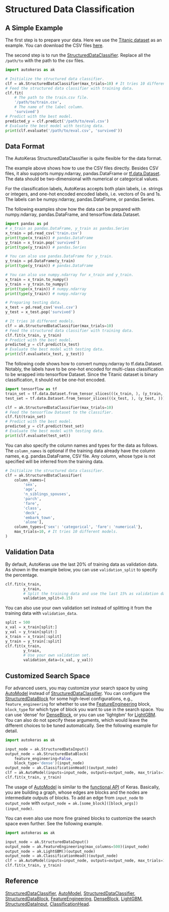 # Structured Data Classification
## A Simple Example
The first step is to prepare your data. Here we use the [Titanic
dataset](https://www.kaggle.com/c/titanic) as an example. You can download the CSV
files [here](https://github.com/keras-team/autokeras/tree/master/tests/fixtures/titanic).

The second step is to run the
[StructuredDataClassifier](/structured_data_classifier).
Replace all the `/path/to` with the path to the csv files.

```python
import autokeras as ak

# Initialize the structured data classifier.
clf = ak.StructuredDataClassifier(max_trials=10) # It tries 10 different models.
# Feed the structured data classifier with training data.
clf.fit(
    # The path to the train.csv file.
    '/path/to/train.csv',
    # The name of the label column.
    'survived')
# Predict with the best model.
predicted_y = clf.predict('/path/to/eval.csv')
# Evaluate the best model with testing data.
print(clf.evaluate('/path/to/eval.csv', 'survived'))
```

## Data Format
The AutoKeras StructuredDataClassifier is quite flexible for the data format.

The example above shows how to use the CSV files directly. Besides CSV files, it also
supports numpy.ndarray, pandas.DataFrame or [tf.data.Dataset](
https://www.tensorflow.org/api_docs/python/tf/data/Dataset?version=stable). The data should be
two-dimensional with numerical or categorical values.

For the classification labels,
AutoKeras accepts both plain labels, i.e.  strings or integers, and one-hot encoded
encoded labels, i.e. vectors of 0s and 1s.
The labels can be numpy.ndarray, pandas.DataFrame, or pandas.Series.

The following examples show how the data can be prepared with numpy.ndarray,
pandas.DataFrame, and tensorflow.data.Dataset.

```python
import pandas as pd
# x_train as pandas.DataFrame, y_train as pandas.Series
x_train = pd.read_csv('train.csv')
print(type(x_train)) # pandas.DataFrame
y_train = x_train.pop('survived')
print(type(y_train)) # pandas.Series

# You can also use pandas.DataFrame for y_train.
y_train = pd.DataFrame(y_train)
print(type(y_train)) # pandas.DataFrame

# You can also use numpy.ndarray for x_train and y_train.
x_train = x_train.to_numpy()
y_train = y_train.to_numpy()
print(type(x_train)) # numpy.ndarray
print(type(y_train)) # numpy.ndarray

# Preparing testing data.
x_test = pd.read_csv('eval.csv')
y_test = x_test.pop('survived')

# It tries 10 different models.
clf = ak.StructuredDataClassifier(max_trials=10)
# Feed the structured data classifier with training data.
clf.fit(x_train, y_train)
# Predict with the best model.
predicted_y = clf.predict(x_test)
# Evaluate the best model with testing data.
print(clf.evaluate(x_test, y_test))
```

The following code shows how to convert numpy.ndarray to tf.data.Dataset.
Notably, the labels have to be one-hot encoded for multi-class
classification to be wrapped into tensorflow Dataset.
Since the Titanic dataset is binary
classification, it should not be one-hot encoded.

```python
import tensorflow as tf
train_set = tf.data.Dataset.from_tensor_slices(((x_train, ), (y_train, )))
test_set = tf.data.Dataset.from_tensor_slices(((x_test, ), (y_test, )))

clf = ak.StructuredDataClassifier(max_trials=10)
# Feed the tensorflow Dataset to the classifier.
clf.fit(train_set)
# Predict with the best model.
predicted_y = clf.predict(test_set)
# Evaluate the best model with testing data.
print(clf.evaluate(test_set))
```

You can also specify the column names and types for the data as follows.
The `column_names` is optional if the training data already have the column names, e.g.
pandas.DataFrame, CSV file.
Any column, whose type is not specified will be inferred from the training data.

```python
# Initialize the structured data classifier.
clf = ak.StructuredDataClassifier(
    column_names=[
        'sex',
        'age',
        'n_siblings_spouses',
        'parch',
        'fare',
        'class',
        'deck',
        'embark_town',
        'alone'],
    column_types={'sex': 'categorical', 'fare': 'numerical'},
    max_trials=10, # It tries 10 different models.
)
```


## Validation Data
By default, AutoKeras use the last 20% of training data as validation data.
As shown in the example below, you can use `validation_split` to specify the percentage.

```python
clf.fit(x_train,
        y_train,
        # Split the training data and use the last 15% as validation data.
        validation_split=0.15)
```

You can also use your own validation set
instead of splitting it from the training data with `validation_data`.

```python
split = 500
x_val = x_train[split:]
y_val = y_train[split:]
x_train = x_train[:split]
y_train = y_train[:split]
clf.fit(x_train,
        y_train,
        # Use your own validation set.
        validation_data=(x_val, y_val))
```

## Customized Search Space
For advanced users, you may customize your search space by using
[AutoModel](/auto_model/#automodel-class) instead of
[StructuredDataClassifier](/structured_data_classifier). You can configure the
[StructuredDataBlock](/block/#structureddatablock-class) for some high-level
configurations, e.g., `feature_engineering` for whether to use the
[FeatureEngineering](/preprocessor/#featureengineering-class) block, `block_type` for
which type of block you want to use in the search space.  You can use 'dense' for
[DenseBlock](/block/#denseblock-class), or you can use 'lightgbm' for
[LightGBM](/preprocessor/#lightgbm-class).  You can also do not specify these
arguments, which would leave the different choices to be tuned automatically. See
the following example for detail.

```python
import autokeras as ak

input_node = ak.StructuredDataInput()
output_node = ak.StructuredDataBlock(
    feature_engineering=False,
    block_type='dense')(input_node)
output_node = ak.ClassificationHead()(output_node)
clf = ak.AutoModel(inputs=input_node, outputs=output_node, max_trials=10)
clf.fit(x_train, y_train)
```
The usage of [AutoModel](/auto_model/#automodel-class) is similar to the
[functional API](https://www.tensorflow.org/guide/keras/functional) of Keras.
Basically, you are building a graph, whose edges are blocks and the nodes are intermediate outputs of blocks.
To add an edge from `input_node` to `output_node` with
`output_node = ak.[some_block]([block_args])(input_node)`.

You can even also use more fine grained blocks to customize the search space even
further. See the following example.

```python
import autokeras as ak

input_node = ak.StructuredDataInput()
output_node = ak.FeatureEngineering(max_columns=500)(input_node)
output_node = ak.LightGBM()(output_node)
output_node = ak.ClassificationHead()(output_node)
clf = ak.AutoModel(inputs=input_node, outputs=output_node, max_trials=10)
clf.fit(x_train, y_train)
```


## Reference
[StructuredDataClassifier](/structured_data_classifier),
[AutoModel](/auto_model/#automodel-class),
[StructuredDataClassifier](/structured_data_classifier),
[StructuredDataBlock](/block/#structureddatablock-class),
[FeatureEngineering](/preprocessor/#featureengineering-class),
[DenseBlock](/block/#denseblock-class),
[LightGBM](/preprocessor/#lightgbm-class),
[StructuredDataInput](/node/#structureddatainput-class),
[ClassificationHead](/head/#classificationhead-class).
